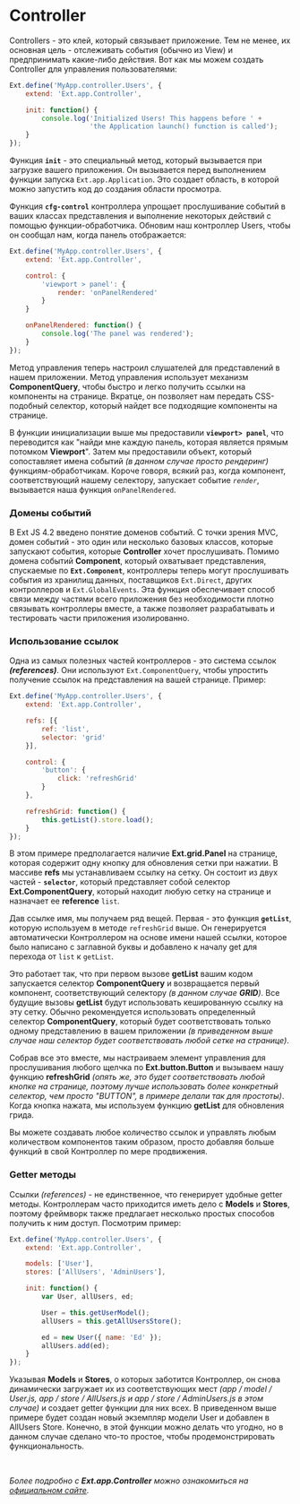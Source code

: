 # Controller

  Controllers - это клей, который связывает приложение. Тем не менее, их основная цель - отслеживать события (обычно из View) и предпринимать какие-либо действия. Вот как мы можем создать Controller для управления пользователями:
  ```JavaScript
  Ext.define('MyApp.controller.Users', {
      extend: 'Ext.app.Controller',

      init: function() {
          console.log('Initialized Users! This happens before ' +
                      'the Application launch() function is called');
      }
  });
  ```

  Функция **`init`** - это специальный метод, который вызывается при загрузке вашего приложения. Он вызывается перед выполнением функции запуска `Ext.app.Application`. Это создает область, в которой можно запустить код до создания области просмотра.

  Функция **`cfg-control`** контроллера упрощает прослушивание событий в ваших классах представления и выполнение некоторых действий с помощью функции-обработчика. Обновим наш контроллер Users, чтобы он сообщал нам, когда панель отображается:
  ```JavaScript
  Ext.define('MyApp.controller.Users', {
      extend: 'Ext.app.Controller',

      control: {
          'viewport > panel': {
              render: 'onPanelRendered'
          }
      }

      onPanelRendered: function() {
          console.log('The panel was rendered');
      }
  });
  ```

  Метод управления теперь настроил слушателей для представлений в нашем приложении. Метод управления использует механизм **ComponentQuery**, чтобы быстро и легко получить ссылки на компоненты на странице. Вкратце, он позволяет нам передать CSS-подобный селектор, который найдет все подходящие компоненты на странице.

  В функции инициализации выше мы предоставили **`viewport> panel`**, что переводится как "найди мне каждую панель, которая является прямым потомком **Viewport**". Затем мы предоставили объект, который сопоставляет имена событий _(в данном случае просто рендеринг)_ функциям-обработчикам. Короче говоря, всякий раз, когда компонент, соответствующий нашему селектору, запускает событие _`render`_, вызывается наша функция `onPanelRendered`.

### Домены событий

  В Ext JS 4.2 введено понятие доменов событий. С точки зрения MVC, домен событий - это один или несколько базовых классов, которые запускают события, которые **Controller** хочет прослушивать. Помимо домена событий **Component**, который охватывает представления, спускаемые по **`Ext.Component`**, контроллеры теперь могут прослушивать события из хранилищ данных, поставщиков `Ext.Direct`, других контроллеров и `Ext.GlobalEvents`. Эта функция обеспечивает способ связи между частями всего приложения без необходимости плотно связывать контроллеры вместе, а также позволяет разрабатывать и тестировать части приложения изолированно.

### Использование ссылок

  Одна из самых полезных частей контроллеров - это система ссылок **_(references)_**. Они используют `Ext.ComponentQuery`, чтобы упростить получение ссылок на представления на вашей странице. Пример:
  ```JavaScript
  Ext.define('MyApp.controller.Users', {
      extend: 'Ext.app.Controller',

      refs: [{
          ref: 'list',
          selector: 'grid'
      }],

      control: {
          'button': {
              click: 'refreshGrid'
          }
      },

      refreshGrid: function() {
          this.getList().store.load();
      }
  });
  ```

  В этом примере предполагается наличие **Ext.grid.Panel** на странице, которая содержит одну кнопку для обновления сетки при нажатии. В массиве **refs** мы устанавливаем ссылку на сетку. Он состоит из двух частей - **`selector`**, который представляет собой селектор **Ext.ComponentQuery**, который находит любую сетку на странице и назначает ее **reference** `list`.

  Дав ссылке имя, мы получаем ряд вещей. Первая - это функция **`getList`**, которую используем в методе `refreshGrid` выше. Он генерируется автоматически Контроллером на основе имени нашей ссылки, которое было написано с заглавной буквы и добавлено к началу get для перехода от `list` к `getList`.

  Это работает так, что при первом вызове **getList** вашим кодом запускается селектор **ComponentQuery** и возвращается первый компонент, соответствующий селектору _(в данном случае **_GRID_**)_. Все будущие вызовы **getList** будут использовать кешированную ссылку на эту сетку. Обычно рекомендуется использовать определенный селектор **ComponentQuery**, который будет соответствовать только одному представлению в вашем приложении _(в приведенном выше случае наш селектор будет соответствовать любой сетке на странице)_.

  Собрав все это вместе, мы настраиваем элемент управления для прослушивания любого щелчка по **Ext.button.Button** и вызываем нашу функцию **refreshGrid** _(опять же, это будет соответствовать любой кнопке на странице, поэтому лучше использовать более конкретный селектор, чем просто "_BUTTON_", в примере делали так для простоты)_. Когда кнопка нажата, мы используем функцию **getList** для обновления грида.

  Вы можете создавать любое количество ссылок и управлять любым количеством компонентов таким образом, просто добавляя больше функций в свой Контроллер по мере продвижения.

### Getter методы
  Ссылки _(references)_ - не единственное, что генерирует удобные getter методы. Контроллерам часто приходится иметь дело с **Models** и **Stores**, поэтому фреймворк также предлагает несколько простых способов получить к ним доступ. Посмотрим пример:
  ```JavaScript
  Ext.define('MyApp.controller.Users', {
      extend: 'Ext.app.Controller',

      models: ['User'],
      stores: ['AllUsers', 'AdminUsers'],

      init: function() {
          var User, allUsers, ed;

          User = this.getUserModel();
          allUsers = this.getAllUsersStore();

          ed = new User({ name: 'Ed' });
          allUsers.add(ed);
      }
  });
  ```

  Указывая **Models** и **Stores**, о которых заботится Контроллер, он снова динамически загружает их из соответствующих мест _(app / model / User.js, app / store / AllUsers.js и app / store / AdminUsers.js в этом случае)_ и создает getter функции для них всех. В приведенном выше примере будет создан новый экземпляр модели User и добавлен в AllUsers Store. Конечно, в этой функции можно делать что угодно, но в данном случае сделано что-то простое, чтобы продемонстрировать функциональность.


<br/>

_Более подробно с **Ext.app.Controller** можно ознакомиться на [официальном сайте](https://docs.sencha.com/extjs/5.1.1/api/Ext.app.Controller.html)._